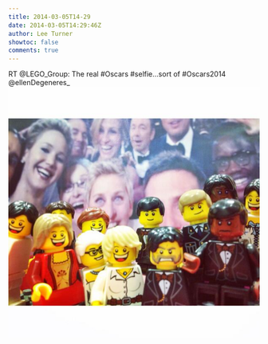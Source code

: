 ```yaml
---
title: 2014-03-05T14-29
date: 2014-03-05T14:29:46Z
author: Lee Turner
showtoc: false
comments: true
---
```


RT @LEGO_Group: The real #Oscars #selfie…sort of #Oscars2014 @ellenDegeneres_ ![](/img/x//441219018956234752-Bh6KaHHIIAARmE1.jpg)

